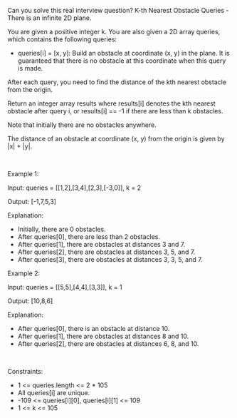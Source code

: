 Can you solve this real interview question? K-th Nearest Obstacle Queries - There is an infinite 2D plane.

You are given a positive integer k. You are also given a 2D array queries, which contains the following queries:

 * queries[i] = [x, y]: Build an obstacle at coordinate (x, y) in the plane. It is guaranteed that there is no obstacle at this coordinate when this query is made.

After each query, you need to find the distance of the kth nearest obstacle from the origin.

Return an integer array results where results[i] denotes the kth nearest obstacle after query i, or results[i] == -1 if there are less than k obstacles.

Note that initially there are no obstacles anywhere.

The distance of an obstacle at coordinate (x, y) from the origin is given by |x| + |y|.

 

Example 1:

Input: queries = [[1,2],[3,4],[2,3],[-3,0]], k = 2

Output: [-1,7,5,3]

Explanation:

 * Initially, there are 0 obstacles.
 * After queries[0], there are less than 2 obstacles.
 * After queries[1], there are obstacles at distances 3 and 7.
 * After queries[2], there are obstacles at distances 3, 5, and 7.
 * After queries[3], there are obstacles at distances 3, 3, 5, and 7.

Example 2:

Input: queries = [[5,5],[4,4],[3,3]], k = 1

Output: [10,8,6]

Explanation:

 * After queries[0], there is an obstacle at distance 10.
 * After queries[1], there are obstacles at distances 8 and 10.
 * After queries[2], there are obstacles at distances 6, 8, and 10.

 

Constraints:

 * 1 <= queries.length <= 2 * 105
 * All queries[i] are unique.
 * -109 <= queries[i][0], queries[i][1] <= 109
 * 1 <= k <= 105
